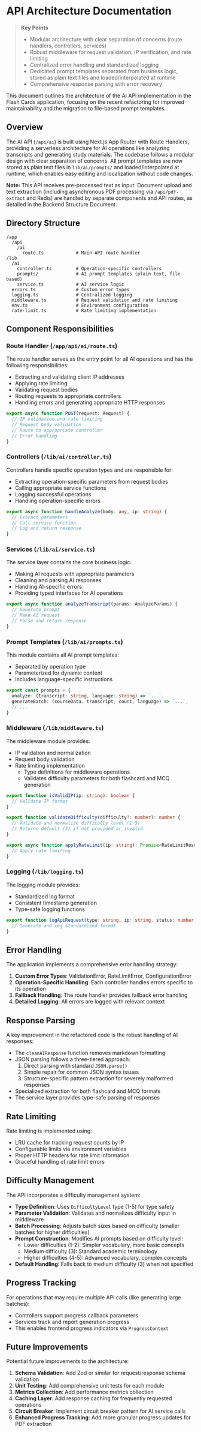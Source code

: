 # API Architecture Documentation


> **Key Points**
> - Modular architecture with clear separation of concerns (route handlers, controllers, services)
> - Robust middleware for request validation, IP verification, and rate limiting
> - Centralized error handling and standardized logging
> - Dedicated prompt templates separated from business logic, stored as plain text files and loaded/interpolated at runtime
> - Comprehensive response parsing with error recovery

This document outlines the architecture of the AI API implementation in the Flash Cards application, focusing on the recent refactoring for improved maintainability and the migration to file-based prompt templates.

## Overview

The AI API (`/api/ai`) is built using Next.js App Router with Route Handlers, providing a serverless architecture for AI operations like analyzing transcripts and generating study materials. The codebase follows a modular design with clear separation of concerns. All prompt templates are now stored as plain text files in `lib/ai/prompts/` and loaded/interpolated at runtime, which enables easy editing and localization without code changes.

**Note:** This API receives pre-processed text as input. Document upload and text extraction (including asynchronous PDF processing via `/api/pdf-extract` and Redis) are handled by separate components and API routes, as detailed in the Backend Structure Document.

## Directory Structure

```
/app
  /api
    /ai
      route.ts            # Main API route handler
/lib
  /ai
    controller.ts         # Operation-specific controllers
    prompts/              # AI prompt templates (plain text, file-based)
    service.ts            # AI service logic
  errors.ts               # Custom error types
  logging.ts              # Centralized logging
  middleware.ts           # Request validation and rate limiting
  env.ts                  # Environment configuration
  rate-limit.ts           # Rate limiting implementation
```

## Component Responsibilities

### Route Handler (`/app/api/ai/route.ts`)

The route handler serves as the entry point for all AI operations and has the following responsibilities:
- Extracting and validating client IP addresses
- Applying rate limiting
- Validating request bodies
- Routing requests to appropriate controllers
- Handling errors and generating appropriate HTTP responses

```typescript
export async function POST(request: Request) {
  // IP validation and rate limiting
  // Request body validation
  // Route to appropriate controller
  // Error handling
}
```

### Controllers (`/lib/ai/controller.ts`)

Controllers handle specific operation types and are responsible for:
- Extracting operation-specific parameters from request bodies
- Calling appropriate service functions
- Logging successful operations
- Handling operation-specific errors

```typescript
export async function handleAnalyze(body: any, ip: string) {
  // Extract parameters
  // Call service function
  // Log and return response
}
```

### Services (`/lib/ai/service.ts`)

The service layer contains the core business logic:
- Making AI requests with appropriate parameters
- Cleaning and parsing AI responses
- Handling AI-specific errors
- Providing typed interfaces for AI operations

```typescript
export async function analyzeTranscript(params: AnalyzeParams) {
  // Generate prompt
  // Make AI request
  // Parse and return response
}
```

### Prompt Templates (`/lib/ai/prompts.ts`)

This module contains all AI prompt templates:
- Separated by operation type
- Parameterized for dynamic content
- Includes language-specific instructions

```typescript
export const prompts = {
  analyze: (transcript: string, language: string) => `...`,
  generateBatch: (courseData, transcript, count, language) => `...`,
  // ...
}
```

### Middleware (`/lib/middleware.ts`)

The middleware module provides:
- IP validation and normalization
- Request body validation
- Rate limiting implementation
    - Type definitions for middleware operations
    - Validates difficulty parameters for both flashcard and MCQ generation

```typescript
export function isValidIP(ip: string): boolean {
  // Validate IP format
}

export function validateDifficulty(difficulty?: number): number {
  // Validate and normalize difficulty level (1-5)
  // Returns default (3) if not provided or invalid
}

export async function applyRateLimit(ip: string): Promise<RateLimitResult> {
  // Apply rate limiting
}
```

### Logging (`/lib/logging.ts`)

The logging module provides:
- Standardized log format
- Consistent timestamp generation
- Type-safe logging functions

```typescript
export function logApiRequest(type: string, ip: string, status: number, error?: string) {
  // Generate and log standardized format
}
```

## Error Handling

The application implements a comprehensive error handling strategy:
1. **Custom Error Types**: ValidationError, RateLimitError, ConfigurationError
2. **Operation-Specific Handling**: Each controller handles errors specific to its operation
3. **Fallback Handling**: The route handler provides fallback error handling
4. **Detailed Logging**: All errors are logged with relevant context

## Response Parsing

A key improvement in the refactored code is the robust handling of AI responses:
- The `cleanAIResponse` function removes markdown formatting
- JSON parsing follows a three-tiered approach:
  1. Direct parsing with standard `JSON.parse()`
  2. Simple repair for common JSON syntax issues
  3. Structure-specific pattern extraction for severely malformed responses
- Specialized extraction for both flashcard and MCQ formats
- The service layer provides type-safe parsing of responses

## Rate Limiting

Rate limiting is implemented using:
- LRU cache for tracking request counts by IP
- Configurable limits via environment variables
- Proper HTTP headers for rate limit information
- Graceful handling of rate limit errors

## Difficulty Management

The API incorporates a difficulty management system:
- **Type Definition**: Uses `DifficultyLevel` type (1-5) for type safety
- **Parameter Validation**: Validates and normalizes difficulty input in middleware
- **Batch Processing**: Adjusts batch sizes based on difficulty (smaller batches for higher difficulties)
- **Prompt Construction**: Modifies AI prompts based on difficulty level:
  - Lower difficulties (1-2): Simpler vocabulary, more basic concepts
  - Medium difficulty (3): Standard academic terminology
  - Higher difficulties (4-5): Advanced vocabulary, complex concepts
- **Default Handling**: Falls back to medium difficulty (3) when not specified

## Progress Tracking

For operations that may require multiple API calls (like generating large batches):
- Controllers support progress callback parameters
- Services track and report generation progress
- This enables frontend progress indicators via `ProgressContext`

## Future Improvements

Potential future improvements to the architecture:
1. **Schema Validation**: Add Zod or similar for request/response schema validation
2. **Unit Testing**: Add comprehensive unit tests for each module
3. **Metrics Collection**: Add performance metrics collection
4. **Caching Layer**: Add response caching for frequently requested operations
5. **Circuit Breaker**: Implement circuit breaker pattern for AI service calls
6. **Enhanced Progress Tracking**: Add more granular progress updates for PDF extraction
